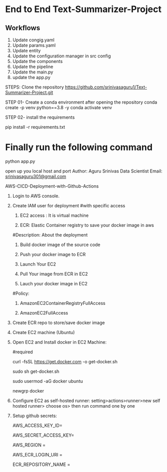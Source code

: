 # End to End Text-Summarizer-Project

## Workflows

1. Update congig.yaml 
2. Update params.yaml
3. Update entity
4. Update the configuration manager in src config
5. Update the components
6. Update the pipeline
7. Update the main.py
8. update the app.py

STEPS:
Clone the repository
https://github.com/srinivasaguru1/Text-Summarizer-Project.git

STEP 01- Create a conda environment after opening the repository
conda create -p venv python==3.8 -y
conda activate venv

STEP 02- install the requirements

pip install -r requirements.txt

# Finally run the following command
python app.py

open up you local host and port
Author: Aguru Srinivas
Data Scientist
Email: srinivasaguru301@gmail.com

AWS-CICD-Deployment-with-Github-Actions
1. Login to AWS console.
2. Create IAM user for deployment
    #with specific access
    1. EC2 access : It is virtual machine

    2. ECR: Elastic Container registry to save your docker image in aws


    #Description: About the deployment

    1. Build docker image of the source code

    2. Push your docker image to ECR

    3. Launch Your EC2 

    4. Pull Your image from ECR in EC2

    5. Lauch your docker image in EC2

    #Policy:

    1. AmazonEC2ContainerRegistryFullAccess

    2. AmazonEC2FullAccess

3. Create ECR repo to store/save docker image
4. Create EC2 machine (Ubuntu)

5. Open EC2 and Install docker in EC2 Machine:
    
    #required

    curl -fsSL https://get.docker.com -o get-docker.sh

    sudo sh get-docker.sh

    sudo usermod -aG docker ubuntu

    newgrp docker

6. Configure EC2 as self-hosted runner:
    setting>actions>runner>new self hosted runner> choose os> then run command one by one

7. Setup github secrets:

    AWS_ACCESS_KEY_ID=

    AWS_SECRET_ACCESS_KEY=

    AWS_REGION = 

    AWS_ECR_LOGIN_URI = 

    ECR_REPOSITORY_NAME = 